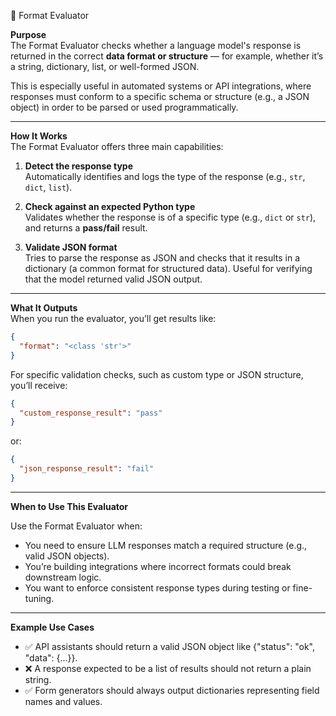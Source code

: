 📐 Format Evaluator

**Purpose**  
The Format Evaluator checks whether a language model's response is returned in the correct **data format or structure** — for example, whether it’s a string, dictionary, list, or well-formed JSON.

This is especially useful in automated systems or API integrations, where responses must conform to a specific schema or structure (e.g., a JSON object) in order to be parsed or used programmatically.

---

**How It Works**  
The Format Evaluator offers three main capabilities:

1. **Detect the response type**  
   Automatically identifies and logs the type of the response (e.g., `str`, `dict`, `list`).

2. **Check against an expected Python type**  
   Validates whether the response is of a specific type (e.g., `dict` or `str`), and returns a **pass/fail** result.

3. **Validate JSON format**  
   Tries to parse the response as JSON and checks that it results in a dictionary (a common format for structured data). Useful for verifying that the model returned valid JSON output.

---

**What It Outputs**  
When you run the evaluator, you’ll get results like:

```json
{
  "format": "<class 'str'>"
}
```
For specific validation checks, such as custom type or JSON structure, you’ll receive:
```json
{
  "custom_response_result": "pass"
}
```
or:
```json
{
  "json_response_result": "fail"
}
```
---
**When to Use This Evaluator**

Use the Format Evaluator when:
- You need to ensure LLM responses match a required structure (e.g., valid JSON objects).
- You’re building integrations where incorrect formats could break downstream logic.
- You want to enforce consistent response types during testing or fine-tuning.
---
**Example Use Cases**

- ✅ API assistants should return a valid JSON object like {"status": "ok", "data": {...}}.
- ❌ A response expected to be a list of results should not return a plain string.
- ✅ Form generators should always output dictionaries representing field names and values.